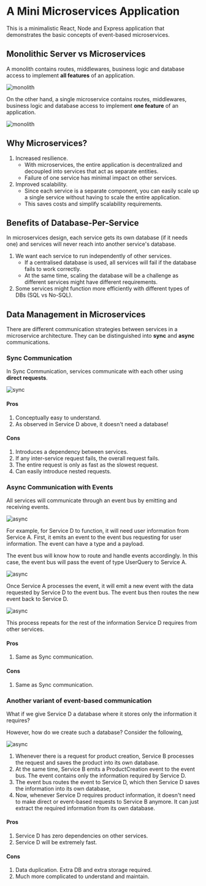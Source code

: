 # A Mini Microservices Application

This is a minimalistic React, Node and Express application that demonstrates the basic concepts of event-based microservices.

## Monolithic Server vs Microservices

A monolith contains routes, middlewares, business logic and database access to implement **all features** of an application.

![monolith](./assets/monolith.png)

On the other hand, a single microservice contains routes, middlewares, business logic and database access to implement **one feature** of an application.

![monolith](./assets/microservices.png)

## Why Microservices?
1. Increased resilience.
    - With microservices, the entire application is decentralized and decoupled into services that act as separate entities.
    - Failure of one service has minimal impact on other services.
2. Improved scalability.
    - Since each service is a separate component, you can easily scale up a single service without having to scale the entire application.
    - This saves costs and simplify scalability requirements.

## Benefits of Database-Per-Service

In microservices design, each service gets its own database (if it needs one) and services will never reach into another service's database.

1. We want each service to run independently of other services.
    - If a centralised database is used, all services will fail if the database fails to work correctly.
    - At the same time, scaling the database will be a challenge as different services might have different requirements.
2. Some services might function more efficiently with different types of DBs (SQL vs No-SQL).

## Data Management in Microservices

There are different communication strategies between services in a microservice architecture. They can be distinguished into **sync** and **async** communications.

### Sync Communication

In Sync Communication, services communicate with each other using **direct requests**.

![sync](./assets/sync-communication.png)
#### Pros
1. Conceptually easy to understand.
2. As observed in Service D above, it doesn't need a database!
#### Cons
1. Introduces a dependency between services.
2. If any inter-service request fails, the overall request fails.
3. The entire request is only as fast as the slowest request.
4. Can easily introduce nested requests.

### Async Communication with Events
All services will communicate through an event bus by emitting and receiving events.

![async](./assets/async_1.png)

For example, for Service D to function, it will need user information from Service A. First, it emits an event to the event bus requesting for user information. The event can have a type and a payload.

The event bus will know how to route and handle events accordingly. In this case, the event bus will pass the event of type UserQuery to Service A.

![async](./assets/async_2.png)

Once Service A processes the event, it will emit a new event with the data requested by Service D to the event bus. The event bus then routes the new event back to Service D.

![async](./assets/async_3.png)

This process repeats for the rest of the information Service D requires from other services.

#### Pros
1. Same as Sync communication.
#### Cons
1. Same as Sync communication.

### Another variant of event-based communication
What if we give Service D a database where it stores only the information it requires?

However, how do we create such a database? Consider the following,

![async](./assets/async_4.png)

1. Whenever there is a request for product creation, Service B processes the request and saves the product into its own database.
2. At the same time, Service B emits a ProductCreation event to the event bus. The event contains only the information required by Service D.
3. The event bus routes the event to Service D, which then Service D saves the information into its own database,
4. Now, whenever Service D requires product information, it doesn't need to make direct or event-based requests to Service B anymore. It can just extract the required information from its own database.

#### Pros
1. Service D has zero dependencies on other services.
2. Service D will be extremely fast.
#### Cons
1. Data duplication. Extra DB and extra storage required.
2. Much more complicated to understand and maintain.